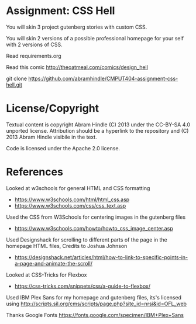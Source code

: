 Assignment: CSS Hell
====================

You will skin 3 project gutenberg stories with custom CSS.

You will skin 2 versions of a possible professional homepage for your
self with 2 versions of CSS.

Read requirements.org

Read this comic http://theoatmeal.com/comics/design_hell

git clone https://github.com/abramhindle/CMPUT404-assignment-css-hell.git

License/Copyright
=================

Textual content is copyright Abram Hindle (C) 2013 under the CC-BY-SA
4.0 unported license. Attribution should be a hyperlink to the
repository and (C) 2013 Abram Hindle visibile in the text.

Code is licensed under the Apache 2.0 license.

References
=================

Looked at w3schools for general HTML and CSS formatting

* https://www.w3schools.com/html/html_css.asp
* https://www.w3schools.com/css/css_text.asp

Used the CSS from W3Schools for centering images in the gutenberg files
* https://www.w3schools.com/howto/howto_css_image_center.asp

Used Designshack for scrolling to different parts of the page in the homepage HTML files, Credits to Joshua Johnson
* https://designshack.net/articles/html/how-to-link-to-specific-points-in-a-page-and-animate-the-scroll/

Looked at CSS-Tricks for Flexbox 
* https://css-tricks.com/snippets/css/a-guide-to-flexbox/

Used IBM Plex Sans for my homepage and gutenberg files, its's licensed using http://scripts.sil.org/cms/scripts/page.php?site_id=nrsi&id=OFL_web

Thanks Google Fonts
https://fonts.google.com/specimen/IBM+Plex+Sans






